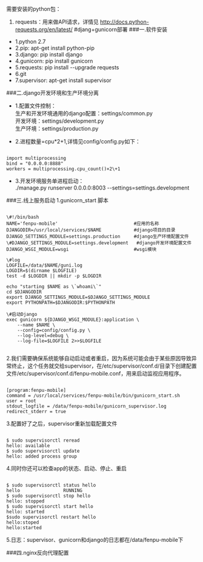 需要安装的python包：
1. requests：用来做API请求，详情见 http://docs.python-requests.org/en/latest/
#djang+gunicorn部署
###一.软件安装
- 1.python 2.7  
- 2.pip: apt-get install python-pip  
- 3.django: pip install django  
- 4.gunicorn: pip install gunicorn  
- 5.requests: pip install --upgrade requests  
- 6.git  
- 7.supervisor: apt-get install supervisor  

###二.django开发环境和生产环境分离
- 1.配置文件控制：  
生产和开发环境通用的django配置：settings/common.py  
开发环境：settings/development.py  
生产环境：settings/production.py 
  
 
- 2.进程数量=cpu*2+1,详情见config/config.py如下：
<pre><code>
import multiprocessing
bind = "0.0.0.0:8888"
workers = multiprocessing.cpu_count()×2\+1
</pre></code>
- 3.开发环境服务单进程启动：  
./manage.py runserver 0.0.0.0:8003 --settings=settings.development

###三.线上服务启动
1.gunicorn_start 脚本
<pre><code>
\#!/bin/bash
NAME='fenpu-mobile'                            #应用的名称
DJANGODIR=/usr/local/services/$NAME            #django项目的目录
DJANGO_SETTINGS_MODULE=settings.production     #django生产环境配置文件
\#DJANGO_SETTINGS_MODULE=settings.development   #django开发环境配置文件
DJANGO_WSGI_MODULE=wsgi                        #wsgi模块

\#log
LOGFILE=/data/$NAME/guni.log
LOGDIR=$(dirname $LOGFILE)
test -d $LOGDIR || mkdir -p $LOGDIR

echo "starting $NAME as \`whoami\`"
cd $DJANGODIR
export DJANGO_SETTINGS_MODULE=$DJANGO_SETTINGS_MODULE
export PYTHONPATH=$DJANGODIR:$PYTHONPATH

\#启动Django
exec gunicorn ${DJANGO_WSGI_MODULE}:application \
    --name $NAME \
    --config=config/config.py \
    --log-level=debug \
    --log-file=$LOGFILE 2>>$LOGFILE
                                                                      
</pre></code>
2.我们需要确保系统能够自动启动或者重启，因为系统可能会由于某些原因导致异常终止，这个任务就交给supervisor，在/etc/supervisor/conf.d/目录下创建配置文件/etc/supervisor/conf.d/fenpu-mobile.conf，用来启动监视应用程序。
<pre><code>
[program:fenpu-mobile]
command = /usr/local/services/fenpu-mobile/bin/gunicorn_start.sh
user = root
stdout_logfile = /data/fenpu-mobile/gunicorn_supervisor.log
redirect_stderr = true
</pre></code>
3.配置好了之后，supervisor重新加载配置文件
<pre><code>
$ sudo supervisorctl reread
hello: available
$ sudo supervisorctl update
hello: added process group
</pre></code>
4.同时你还可以检查app的状态、启动、停止、重启
<pre><code>
$ sudo supervisorctl status hello
hello                RUNNING
$ sudo supervisorctl stop hello 
hello: stopped
$ sudo supervisorctl start hello 
hello: started
$sudo supervisorctl restart hello 
hello:stoped
hello:started
</pre></code>  

5.日志：supervisor、gunicorn和django的日志都在/data/fenpu-mobile下  

###四.nginx反向代理配置

